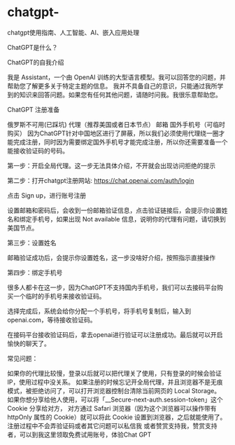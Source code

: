 # chatgpt-
chatgpt使用指南、人工智能、AI、嵌入应用处理

ChatGPT是什么？

ChatGPT的自我介绍

我是 Assistant，一个由 OpenAI 训练的大型语言模型。我可以回答您的问题，并帮助您了解更多关于特定主题的信息。
我并不具备自己的意识，只能通过我所学到的知识来回答问题。如果您有任何其他问题，请随时问我。我很乐意帮助您。

ChatGPT 注册准备

俄罗斯不可用(已踩坑)
代理（推荐美国或者日本节点）
邮箱
国外手机号（可临时购买）
因为ChatGPT针对中国地区进行了屏蔽，所以我们必须使用代理绕一圈才能完成注册，同时因为需要绑定国外手机号才能完成注册，所以你还需要准备一个能接收验证码的号码。

第一步：开启全局代理。这一步无法具体介绍，不开就会出现访问拒绝的提示


第二步：打开chatgpt注册网站: https://chat.openai.com/auth/login

点击 Sign up，进行账号注册

设置邮箱和密码后，会收到一份邮箱验证信息，点击验证链接后，会提示你设置姓名和绑定手机号，如果出现 Not available 信息，说明你的代理有问题，请切换到美国节点。

第三步：设置姓名

邮箱验证成功后，会提示你设置姓名，这一步没啥好介绍，按照指示直接操作

第四步：绑定手机号

很多人都卡在这一步，因为ChatGPT不支持国内手机号，我们可以去接码平台购买一个临时的手机号来接收验证码。


选择完成后，系统会给你分配一个手机号，将手机号复制后，输入到 openai.com，等待接收验证码。

在接码平台接收验证码后，拿去openai进行验证可以注册成功。最后就可以开启愉快的聊天了。

常见问题：

如果你的代理比较慢，登录以后就可以把代理关了使用，只有登录的时候会验证 IP，使用过程中没关系。
如果注册的时候忘记开全局代理，并且浏览器不是无痕模式，被拒绝访问了，可以打开浏览器控制台清除当前网页的 Local Storage。
如果你想分享给他人使用，可以将「__Secure-next-auth.session-token」这个 Cookie 分享给对方，
对方通过 Safari 浏览器（因为这个浏览器可以操作带有 httpOnly 属性的 Cookie）就可以将此 Cookie 设置到浏览器，之后就能使用了。
注册过程中不会弄验证码或者其它问题可以私信我
或者赞赏支持我，赞赏支持者，可以到我这里领取免费试用账号，体验Chat GPT


